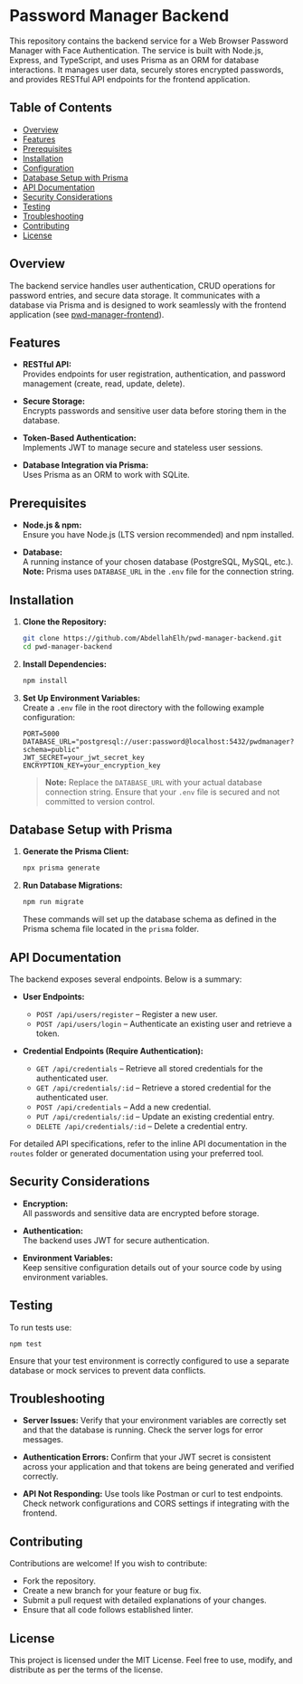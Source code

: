 # Password Manager Backend

This repository contains the backend service for a Web Browser Password Manager with Face Authentication. The service is built with Node.js, Express, and TypeScript, and uses Prisma as an ORM for database interactions. It manages user data, securely stores encrypted passwords, and provides RESTful API endpoints for the frontend application.

## Table of Contents

- [Overview](#overview)
- [Features](#features)
- [Prerequisites](#prerequisites)
- [Installation](#installation)
- [Configuration](#configuration)
- [Database Setup with Prisma](#database-setup-with-prisma)
- [API Documentation](#api-documentation)
- [Security Considerations](#security-considerations)
- [Testing](#testing)
- [Troubleshooting](#troubleshooting)
- [Contributing](#contributing)
- [License](#license)

## Overview

The backend service handles user authentication, CRUD operations for password entries, and secure data storage. It communicates with a database via Prisma and is designed to work seamlessly with the frontend application (see [pwd-manager-frontend](https://github.com/AbdellahElh/pwd-manager-frontend)).

## Features

- **RESTful API:**  
  Provides endpoints for user registration, authentication, and password management (create, read, update, delete).

- **Secure Storage:**  
  Encrypts passwords and sensitive user data before storing them in the database.

- **Token-Based Authentication:**  
  Implements JWT to manage secure and stateless user sessions.

- **Database Integration via Prisma:**  
  Uses Prisma as an ORM to work with SQLite.

## Prerequisites

- **Node.js & npm:**  
  Ensure you have Node.js (LTS version recommended) and npm installed.

- **Database:**  
  A running instance of your chosen database (PostgreSQL, MySQL, etc.).  
  **Note:** Prisma uses `DATABASE_URL` in the `.env` file for the connection string.

## Installation

1. **Clone the Repository:**

    ```bash
    git clone https://github.com/AbdellahElh/pwd-manager-backend.git
    cd pwd-manager-backend
    ```

2. **Install Dependencies:**

    ```bash
    npm install
    ```

3. **Set Up Environment Variables:**  
   Create a `.env` file in the root directory with the following example configuration:

    ```env
    PORT=5000
    DATABASE_URL="postgresql://user:password@localhost:5432/pwdmanager?schema=public"
    JWT_SECRET=your_jwt_secret_key
    ENCRYPTION_KEY=your_encryption_key
    ```

   > **Note:** Replace the `DATABASE_URL` with your actual database connection string. Ensure that your `.env` file is secured and not committed to version control.

## Database Setup with Prisma

1. **Generate the Prisma Client:**

    ```bash
    npx prisma generate
    ```

2. **Run Database Migrations:**

    ```bash
    npm run migrate
    ```

   These commands will set up the database schema as defined in the Prisma schema file located in the `prisma` folder.

## API Documentation

The backend exposes several endpoints. Below is a summary:

- **User Endpoints:**
  - `POST /api/users/register` – Register a new user.
  - `POST /api/users/login` – Authenticate an existing user and retrieve a token.

- **Credential Endpoints (Require Authentication):**
  - `GET /api/credentials` – Retrieve all stored credentials for the authenticated user.
  - `GET /api/credentials/:id` – Retrieve a stored credential for the authenticated user.
  - `POST /api/credentials` – Add a new credential.
  - `PUT /api/credentials/:id` – Update an existing credential entry.
  - `DELETE /api/credentials/:id` – Delete a credential entry.
    
For detailed API specifications, refer to the inline API documentation in the `routes` folder or generated documentation using your preferred tool.

## Security Considerations

- **Encryption:**  
  All passwords and sensitive data are encrypted before storage.

- **Authentication:**  
  The backend uses JWT for secure authentication. 

- **Environment Variables:**  
  Keep sensitive configuration details out of your source code by using environment variables.


## Testing

To run tests use:

    npm test

Ensure that your test environment is correctly configured to use a separate database or mock services to prevent data conflicts.

## Troubleshooting

- **Server Issues:**
  Verify that your environment variables are correctly set and that the database is running. Check the server logs for error messages.

- **Authentication Errors:**
  Confirm that your JWT secret is consistent across your application and that tokens are being generated and verified correctly.

- **API Not Responding:**
  Use tools like Postman or curl to test endpoints. Check network configurations and CORS settings if integrating with the frontend.

## Contributing

Contributions are welcome! If you wish to contribute:
- Fork the repository.
- Create a new branch for your feature or bug fix.
- Submit a pull request with detailed explanations of your changes.
- Ensure that all code follows established linter.

## License

This project is licensed under the MIT License. Feel free to use, modify, and distribute as per the terms of the license.
